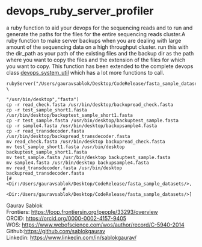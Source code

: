 # devops_ruby_server_profiler
a ruby function to aid your devops for the sequencing reads and to run and generate the paths for the files for the entire sequencing reads cluster.A ruby function to make server backups when you are
dealing with large amount of the sequencing data on a high throughput cluster. run this with the dir_path as your path of the existing files and the backup dir as the path where you want to copy the files and the extension of the files for which you want to copy. This function has been extended to the complete devops class [devops_system_util](https://github.com/sablokgaurav/devops_system_util) which has a lot more functions to call. 

```
rubyServer("/Users/gauravsablok/Desktop/CodeRelease/fasta_sample_datasets/", \
                                                    "/usr/bin/desktop","fasta")
cp -r read_check.fasta /usr/bin/desktop/backupread_check.fasta
cp -r test_sample_short1.fasta /usr/bin/desktop/backuptest_sample_short1.fasta
cp -r test_sample.fasta /usr/bin/desktop/backuptest_sample.fasta
cp -r sample4.fasta /usr/bin/desktop/backupsample4.fasta
cp -r read_transdecoder.fasta /usr/bin/desktop/backupread_transdecoder.fasta
mv read_check.fasta /usr/bin/desktop backupread_check.fasta
mv test_sample_short1.fasta /usr/bin/desktop backuptest_sample_short1.fasta
mv test_sample.fasta /usr/bin/desktop backuptest_sample.fasta
mv sample4.fasta /usr/bin/desktop backupsample4.fasta
mv read_transdecoder.fasta /usr/bin/desktop backupread_transdecoder.fasta
[#<Dir:/Users/gauravsablok/Desktop/CodeRelease/fasta_sample_datasets/>,
                     #<Dir:/Users/gauravsablok/Desktop/CodeRelease/fasta_sample_datasets/>]
```

Gaurav Sablok \
Frontiers: https://loop.frontiersin.org/people/33293/overview \
ORCID: https://orcid.org/0000-0002-4157-9405 \
WOS: https://www.webofscience.com/wos/author/record/C-5940-2014 \
Github:https://github.com/sablokgaurav \
Linkedin: https://www.linkedin.com/in/sablokgaurav/ 
